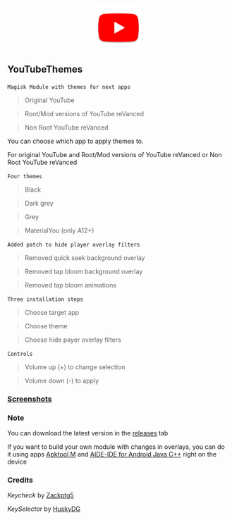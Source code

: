 <p align="center">
<img width="100" height="100" src="/assets/YouTube.png">
</p>

## YouTubeThemes
`Magisk Module with themes for next apps`
> Original YouTube

> Root/Mod versions of YouTube reVanced

> Non Root YouTube reVanced

You can choose which app to apply themes to.

For original YouTube and Root/Mod versions of YouTube reVanced or Non Root YouTube reVanced

`Four themes`
> Black

> Dark grey

> Grey

> MaterialYou (only A12+)

`Added patch to hide player overlay filters`
> Removed quick seek background overlay

> Removed tap bloom background overlay

> Removed tap bloom animations

`Three installation steps`

> Choose target app

> Choose theme

> Choose hide payer overlay filters

`Controls`

> Volume up (+) to change selection

> Volume down (-) to apply

### [Screenshots](/assets/screenshot.md)

### Note
You can download the latest version in the [releases](https://github.com/PycmShoma/YouTubeThemes/releases/latest) tab

If you want to build your own module with changes in overlays, you can do it using apps [Apktool M](https://maximoff.su/apktool/?lang=en) and [AIDE-IDE for Android Java C++](https://play.google.com/store/apps/details?id=com.aide.ui) right on the device


### Credits
*Keycheck* by [Zackptg5](https://github.com/Zackptg5)

*KeySelector* by [HuskyDG](https://github.com/HuskyDG)

